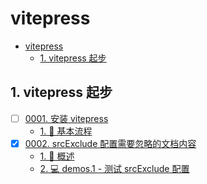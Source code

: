 # vitepress

<!-- region:toc -->

- [vitepress](#vitepress)
  - [1. vitepress 起步](#1-vitepress-起步)

<!-- endregion:toc -->

## 1. vitepress 起步

- [ ] [0001. 安装 vitepress](https://github.com/Tdahuyou/TNotes.vitepress/tree/main/notes/0001.%20%E5%AE%89%E8%A3%85%20vitepress/README.md) <!-- [locale](./notes/0001.%20%E5%AE%89%E8%A3%85%20vitepress/README.md) -->
  - [1. 📒 基本流程](https://github.com/Tdahuyou/TNotes.vitepress/tree/main/notes/0001.%20%E5%AE%89%E8%A3%85%20vitepress/README.md#1--基本流程)
- [x] [0002. srcExclude 配置需要忽略的文档内容](https://github.com/Tdahuyou/TNotes.vitepress/tree/main/notes/0002.%20srcExclude%20%E9%85%8D%E7%BD%AE%E9%9C%80%E8%A6%81%E5%BF%BD%E7%95%A5%E7%9A%84%E6%96%87%E6%A1%A3%E5%86%85%E5%AE%B9/README.md) <!-- [locale](./notes/0002.%20srcExclude%20%E9%85%8D%E7%BD%AE%E9%9C%80%E8%A6%81%E5%BF%BD%E7%95%A5%E7%9A%84%E6%96%87%E6%A1%A3%E5%86%85%E5%AE%B9/README.md) -->
  - [1. 📒 概述](https://github.com/Tdahuyou/TNotes.vitepress/tree/main/notes/0002.%20srcExclude%20%E9%85%8D%E7%BD%AE%E9%9C%80%E8%A6%81%E5%BF%BD%E7%95%A5%E7%9A%84%E6%96%87%E6%A1%A3%E5%86%85%E5%AE%B9/README.md#1--概述)
  - [2. 💻 demos.1 - 测试 srcExclude 配置](https://github.com/Tdahuyou/TNotes.vitepress/tree/main/notes/0002.%20srcExclude%20%E9%85%8D%E7%BD%AE%E9%9C%80%E8%A6%81%E5%BF%BD%E7%95%A5%E7%9A%84%E6%96%87%E6%A1%A3%E5%86%85%E5%AE%B9/README.md#2--demos1---测试-srcexclude-配置)